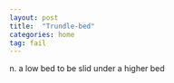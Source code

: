 ```yaml
---
layout: post
title:  "Trundle-bed"
categories: home
tag: fail
---
```

<SPAN>n.</SPAN> <SPAN>a low bed to be slid under a higher bed</SPAN>
